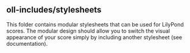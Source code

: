 oll-includes/stylesheets
---------------------

This folder contains modular stylesheets that can be used for LilyPond scores.
The modular design should allow you to switch the visual appearance of your score simply by including another stylesheet (see documentation).